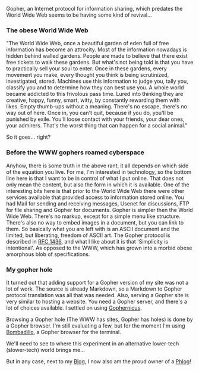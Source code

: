 Gopher, an Internet protocol for information sharing, which predates the World Wide Web seems to be having some kind of revival...

### The obese World Wide Web

"The World Wide Web, once a beautiful garden of eden full of free information has become an attrocity. Most of the information nowadays is hidden behind walled gardens. People are made to believe that there exist free tickets to walk these gardens. But what's not being told is that you have to practically sell your soul to enter.
Once in these gardens, every movement you make, every thought you think is being scrutinized, investigated, stored. Machines use this information to judge you, tally you, classify you and to determine how they can best use you. A whole world became addicted to this frivolous pass time. Lured into thinking they are creative, happy, funny, smart, witty, by constantly rewarding them with likes. Empty thumb-ups without a meaning.
There's no escape, there's no way out of here. Once in, you can't quit, because if you do, you'll be punished by exile. You'll loose contact with your friends, your dear ones, your admirers. That's the worst thing that can happen for a social animal."

So it goes... right?

### Before the WWW gophers roamed cyberspace

Anyhow, there is some truth in the above rant, it all depends on which side of the equation you live. For me, I'm interested in technology, so the bottom line here is that I want to be in control of what I put online. That does not only mean the content, but also the form in which it is available.
One of the interesting bits here is that prior to the World Wide Web there were other services available that provided access to information stored online. You had Mail for sending and receiving messages, Usenet for discussions, FTP for file sharing and Gopher for documents.
Gopher is simpler then the World Wide Web. There's no markup, except for a simple menu like structure. There's also no way to embed images in a document, but you can link to them. So basically what you are left with is an ASCII document and the limited, but liberating, freedom of ASCII art.
The Gopher protocol is described in [RFC 1436](https://datatracker.ietf.org/doc/html/rfc1436), and what I like about it is that 'Simplicity is intentional'. As opposed to the WWW, which has grown into a morbid obese amorphous blob of specifications.

### My gopher hole

It turned out that adding support for a Gopher version of my site was not a lot of work. The source is already Markdown, so a Markdown to Gopher protocol translation was all that was needed. Also, serving a Gopher site is very similar to hosting a website. You need a Gopher server, and there's a lot of choices available.
I settled on using [Gophernicus](https://github.com/gophernicus/gophernicus).

Browsing a Gopher hole (The WWW has sites, Gopher has holes) is done by a Gopher browser. I'm still evaluating a few, but for the moment I'm using [Bombadillo](https://bombadillo.colorfield.space/), a Gopher browser for the terminal.

We'll need to see to where this experiment in an alternative lower-tech (slower-tech) world brings me...

But in any case, next to my [Blog](https://vandenbran.de/), I now also am the proud owner of a [Phlog](gopher://vandenbran.de)!

